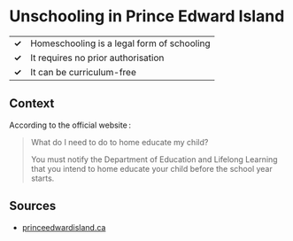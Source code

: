 # Unschooling in Prince Edward Island
| | |
|-|-|
| __✓__ | Homeschooling is a legal form of schooling |
| __✓__ | It requires no prior authorisation |
| __✓__ | It can be curriculum-free |

## Context

According to the official website :

> 
> What do I need to do to home educate my child?
> 
> You must notify the Department of Education and Lifelong Learning that you intend to home educate your child before the school year starts. 
## Sources

* [princeedwardisland.ca](https://www.princeedwardisland.ca/en/information/education-and-lifelong-learning/home-education)
